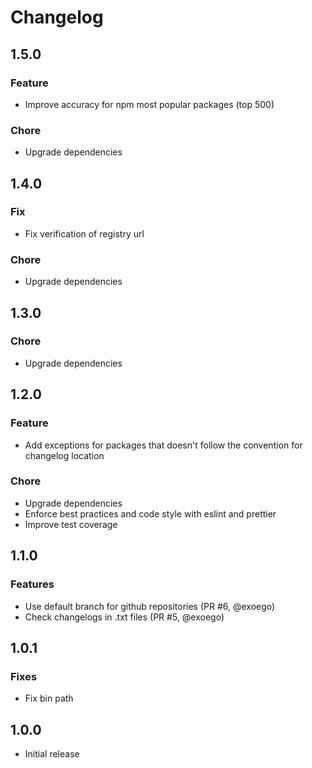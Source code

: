 # Changelog

## 1.5.0

### Feature

-   Improve accuracy for npm most popular packages (top 500)

### Chore

-   Upgrade dependencies

## 1.4.0

### Fix

-   Fix verification of registry url

### Chore

-   Upgrade dependencies

## 1.3.0

### Chore

-   Upgrade dependencies

## 1.2.0

### Feature

-   Add exceptions for packages that doesn't follow the convention for changelog location

### Chore

-   Upgrade dependencies
-   Enforce best practices and code style with eslint and prettier
-   Improve test coverage

## 1.1.0

### Features

-   Use default branch for github repositories (PR #6, @exoego)
-   Check changelogs in .txt files (PR #5, @exoego)

## 1.0.1

### Fixes

-   Fix bin path

## 1.0.0

-   Initial release
